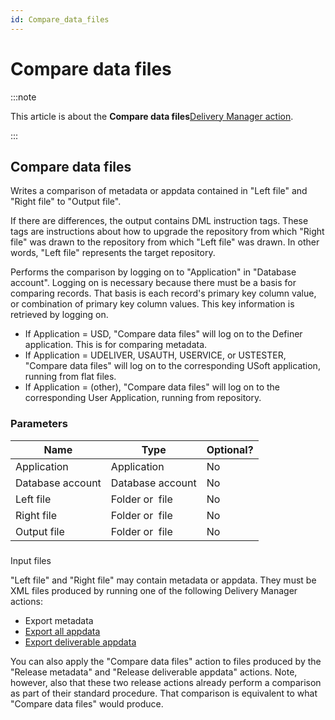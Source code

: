 ```yaml
---
id: Compare_data_files
---
```


# Compare data files




:::note

This article is about the **Compare data files**[Delivery Manager action](/Continuous_delivery/Delivery_Manager_actions_by_name).

:::

## **Compare data files**

Writes a comparison of metadata or appdata contained in "Left file" and "Right file" to "Output file".

If there are differences, the output contains DML instruction tags. These tags are instructions about how to upgrade the repository from which "Right file" was drawn to the repository from which "Left file" was drawn. In other words, "Left file" represents the target repository.

Performs the comparison by logging on to "Application" in "Database account". Logging on is necessary because there must be a basis for comparing records. That basis is each record's primary key column value, or combination of primary key column values. This key information is retrieved by logging on.

- If Application = USD, "Compare data files" will log on to the Definer application. This is for comparing metadata.
- If Application = UDELIVER, USAUTH, USERVICE, or USTESTER, "Compare data files" will log on to the corresponding USoft application, running from flat files.
- If Application = (other), "Compare data files" will log on to the corresponding User Application, running from repository.

### Parameters

|**Name**|**Type**|**Optional?**|
|--------|--------|--------|
|Application|Application|No      |
|Database account|Database account|No      |
|Left file|Folder or  file|No      |
|Right file|Folder or  file|No      |
|Output file|Folder or  file|No      |



### 
Input files

"Left file" and "Right file" may contain metadata or appdata. They must be XML files produced by running one of the following Delivery Manager actions:

- Export metadata
- [Export all appdata](/Continuous_delivery/Delivery_Manager_actions_by_name/Export_all_appdata.md)
- [Export deliverable appdata](/Continuous_delivery/Delivery_Manager_actions_by_name/Export_deliverable_appdata.md)

You can also apply the "Compare data files" action to files produced by the "Release metadata" and "Release deliverable appdata" actions. Note, however, also that these two release actions already perform a comparison as part of their standard procedure. That comparison is equivalent to what "Compare data files" would produce.